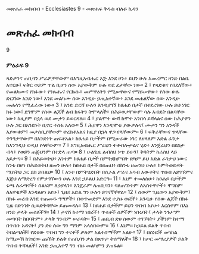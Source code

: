 ﻿
 መጽሐፈ መክብብ - Ecclesiastes 9 - መጽሐፍ ቅዱስ ብሉይ ኪዳን
# መጽሐፈ መክብብ
9
### ምዕራፍ 9
ጻድቃንና ጠቢባን ሥራዎቻቸውም በእግዚአብሔር እጅ እንደ ሆኑ፥ ይህን ሁሉ እመረምር ዘንድ በልቤ አኖርሁ፤ ፍቅር ወይም ጥል ቢሆን ሰው አያውቅም ሁሉ ወደ ፊታቸው ነው።
2 ፤ የጻድቁና የበደለኛው፥ የመልካሙና የክፉው፥ የንጹሑና የርኩሱ፥ መሥዋዕትን የሚሠዋውና የማይሠዋው፥ የሰው ሁሉ ድርሻው አንድ ነው፤ እንደ መልካሙ ሰው እንዲሁ ኃጢአተኛው፥ እንደ መሐለኛው ሰው እንዲሁ መሐላን የሚፈራው ነው።
3 ፤ አንድ ድርሻ ሁሉን እንዲያገኝ ከፀሐይ በታች በተደረገው ሁሉ ይህ ነገር ክፉ ነው፤ ደግሞም የሰው ልጆች ልብ ክፋትን ትሞላለች፥ በሕይወታቸውም ሳሉ እብደት በልባቸው ነው፥ ከዚያም በኋላ ወደ ሙታን ይወርዳሉ።
4 ፤ ያልሞተ ውሻ ከሞተ አንበሳ ይሻላልና ሰው ከሕያዋን ሁሉ ጋር በአንድነት ቢኖር ተስፋ አለው።
5 ፤ ሕያዋን እንዲሞቱ ያውቃሉና፤ ሙታን ግን አንዳች አያውቁም፤ መታሰቢያቸውም ተረስቶአልና ከዚያ በኋላ ዋጋ የላቸውም።
6 ፤ ፍቅራቸውና ጥላቸው ቅንዓታቸውም በአንድነት ጠፍቶአል፥ ከፀሐይ በታችም በሚሠራው ነገር ለዘላለም እድል ፈንታ ከእንግዲህ ወዲህ የላቸውም።
7 ፤ እግዚአብሔር ሥራህን ተቀብሎታልና ሂድ፥ እንጀራህን በደስታ ብላ፥ የወይን ጠጅህንም በተድላ ጠጣ።
8 ፤ ሁልጊዜ ልብስህ ነጭ ይሁን፤ ቅባትም ከራስህ ላይ አይታጣ።
9 ፤ በሕይወትህ፥ አንተም ከፀሐይ በታች በምትደክምበት ድካም ይህ እድል ፈንታህ ነውና ከንቱ በሆነ በሕይወትህ ዘመን ሁሉ፥ ከፀሐይ በታች በሰጠህ፥ በከንቱ ዘመንህ ሁሉ፥ ከምትወድዳት ሚስትህ ጋር ደስ ይበልህ።
10 ፤ አንተ በምትሄድበት በሲኦል ሥራና አሳብ እውቀትና ጥበብ አይገኙምና እጅህ ለማድረግ የምታገኘውን ሁሉ እንደ ኃይልህ አድርግ።
11 ፤ እኔም ተመለስሁ፥ ከፀሐይ በታችም ሩጫ ለፈጣኖች፥ ሰልፍም ለኃያላን፥ እንጀራም ለጠቢባን፥ ባለጠግነትም ለአስተዋዮች፥ ሞገስም ለአዋቂዎች እንዳልሆነ አየሁ፤ ጊዜና እድል ግን ሁሉን ይገናኛቸዋል።
12 ፤ ሰውም ጊዜውን አያውቅም፤ በክፉ መረብ እንደ ተጠመዱ ዓሣዎች፥ በወጥመድም እንደ ተያዙ ወፎች፥ እንዲሁ የሰው ልጆች በክፉ ጊዜ በድንገት ሲወድቅባቸው ይጠመዳሉ።
13 ፤ ከፀሐይ በታችም ይህን ጥበብ አየሁ፥ እርስዋም በእኔ ዘንድ ታላቅ መሰለችኝ።
14 ፤ ታናሽ ከተማ ነበረች፥ ጥቂቶች ሰዎችም ነበሩባት፤ ታላቅ ንጉሥም መጣባት ከበባትም፥ ታላቅ ግንብም ሠራባት።
15 ፤ ጠቢብ ድሀ ሰውም ተገኘባት፥ ያችንም ከተማ በጥበቡ አዳናት፤ ያን ድሀ ሰው ግን ማንም አላሰበውም።
16 ፤ እኔም። ከኃይል ይልቅ ጥበብ ትበልጣለች፤ የድሀው ጥበብ ግን ተናቀች ቃሉም አልተሰማችም አልሁ።
17 ፤ በሰነፎች መካከል ከሚጮኽ ከገዢው ጩኸት ይልቅ የጠቢባን ቃል በጸጥታ ትሰማለች።
18 ፤ ከጦር መሣሪያዎች ይልቅ ጥበብ ትሻላለች፤ አንድ ኃጢአተኛ ግን ብዙ መልካምን ያጠፋል። 
